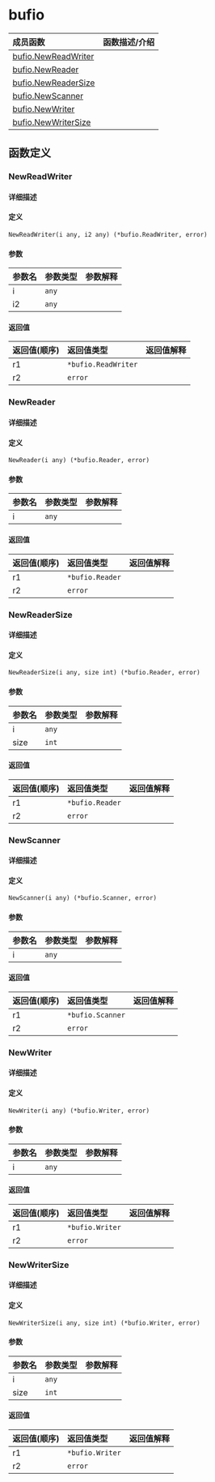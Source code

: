 # bufio

|成员函数|函数描述/介绍|
|:------|:--------|
| [bufio.NewReadWriter](#NewReadWriter) ||
| [bufio.NewReader](#NewReader) ||
| [bufio.NewReaderSize](#NewReaderSize) ||
| [bufio.NewScanner](#NewScanner) ||
| [bufio.NewWriter](#NewWriter) ||
| [bufio.NewWriterSize](#NewWriterSize) ||


## 函数定义
### NewReadWriter

#### 详细描述


#### 定义

`NewReadWriter(i any, i2 any) (*bufio.ReadWriter, error)`

#### 参数
|参数名|参数类型|参数解释|
|:-----------|:---------- |:-----------|
| i | `any` |   |
| i2 | `any` |   |

#### 返回值
|返回值(顺序)|返回值类型|返回值解释|
|:-----------|:---------- |:-----------|
| r1 | `*bufio.ReadWriter` |   |
| r2 | `error` |   |


### NewReader

#### 详细描述


#### 定义

`NewReader(i any) (*bufio.Reader, error)`

#### 参数
|参数名|参数类型|参数解释|
|:-----------|:---------- |:-----------|
| i | `any` |   |

#### 返回值
|返回值(顺序)|返回值类型|返回值解释|
|:-----------|:---------- |:-----------|
| r1 | `*bufio.Reader` |   |
| r2 | `error` |   |


### NewReaderSize

#### 详细描述


#### 定义

`NewReaderSize(i any, size int) (*bufio.Reader, error)`

#### 参数
|参数名|参数类型|参数解释|
|:-----------|:---------- |:-----------|
| i | `any` |   |
| size | `int` |   |

#### 返回值
|返回值(顺序)|返回值类型|返回值解释|
|:-----------|:---------- |:-----------|
| r1 | `*bufio.Reader` |   |
| r2 | `error` |   |


### NewScanner

#### 详细描述


#### 定义

`NewScanner(i any) (*bufio.Scanner, error)`

#### 参数
|参数名|参数类型|参数解释|
|:-----------|:---------- |:-----------|
| i | `any` |   |

#### 返回值
|返回值(顺序)|返回值类型|返回值解释|
|:-----------|:---------- |:-----------|
| r1 | `*bufio.Scanner` |   |
| r2 | `error` |   |


### NewWriter

#### 详细描述


#### 定义

`NewWriter(i any) (*bufio.Writer, error)`

#### 参数
|参数名|参数类型|参数解释|
|:-----------|:---------- |:-----------|
| i | `any` |   |

#### 返回值
|返回值(顺序)|返回值类型|返回值解释|
|:-----------|:---------- |:-----------|
| r1 | `*bufio.Writer` |   |
| r2 | `error` |   |


### NewWriterSize

#### 详细描述


#### 定义

`NewWriterSize(i any, size int) (*bufio.Writer, error)`

#### 参数
|参数名|参数类型|参数解释|
|:-----------|:---------- |:-----------|
| i | `any` |   |
| size | `int` |   |

#### 返回值
|返回值(顺序)|返回值类型|返回值解释|
|:-----------|:---------- |:-----------|
| r1 | `*bufio.Writer` |   |
| r2 | `error` |   |


